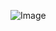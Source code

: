 ![Image](https://sun9-16.userapi.com/impf/c840332/v840332132/2def9/EIvNXwdzFTc.jpg?size=931x1385&quality=96&sign=2d620ec7a9edc7c722e3ea28cadd8f5a&type=album)
